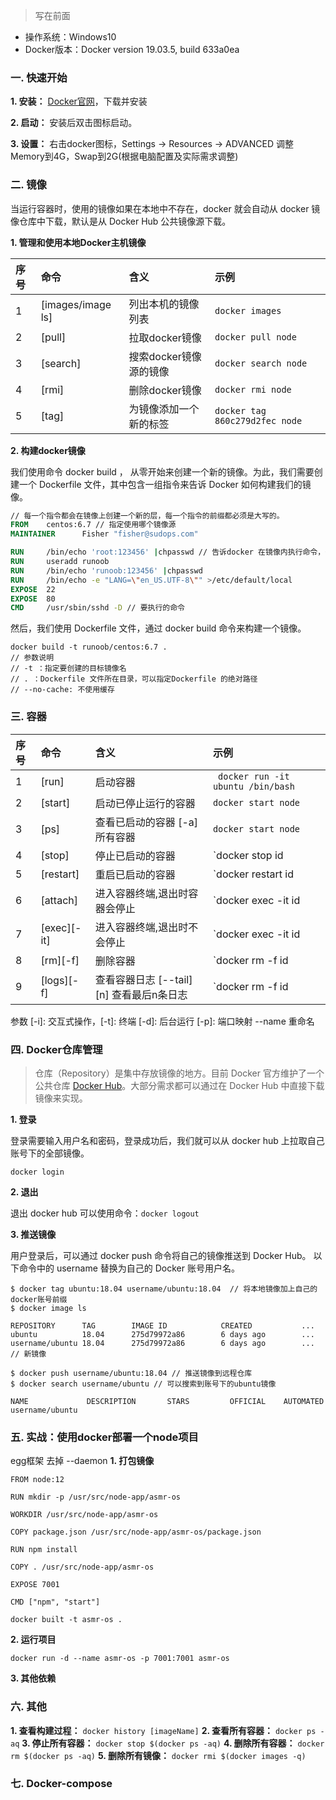 > 写在前面

- 操作系统：Windows10
- Docker版本：Docker version 19.03.5, build 633a0ea

### 一. 快速开始

**1. 安装：** [Docker官网](https://hub.docker.com/)，下载并安装

**2. 启动：** 安装后双击图标启动。

**3. 设置：** 右击docker图标，Settings -> Resources -> ADVANCED 调整Memory到4G，Swap到2G(根据电脑配置及实际需求调整)

### 二. 镜像

当运行容器时，使用的镜像如果在本地中不存在，docker 就会自动从 docker 镜像仓库中下载，默认是从 Docker Hub 公共镜像源下载。

**1. 管理和使用本地Docker主机镜像**

| 序号 | 命令 | 含义 | 示例 |
|:----|:----|:----|:----|
| 1 | [images/image ls] | 列出本机的镜像列表 | `docker images` |
| 2 | [pull] | 拉取docker镜像 | `docker pull node` |
| 3 | [search] | 搜索docker镜像源的镜像 | `docker search node` |
| 4 | [rmi] | 删除docker镜像 | `docker rmi node` |
| 5 | [tag] | 为镜像添加一个新的标签 | `docker tag 860c279d2fec node` |

**2. 构建docker镜像**

我们使用命令 docker build ， 从零开始来创建一个新的镜像。为此，我们需要创建一个 Dockerfile 文件，其中包含一组指令来告诉 Docker 如何构建我们的镜像。

```Dockerfile
// 每一个指令都会在镜像上创建一个新的层，每一个指令的前缀都必须是大写的。
FROM    centos:6.7 // 指定使用哪个镜像源
MAINTAINER      Fisher "fisher@sudops.com"

RUN     /bin/echo 'root:123456' |chpasswd // 告诉docker 在镜像内执行命令，安装了什么
RUN     useradd runoob
RUN     /bin/echo 'runoob:123456' |chpasswd
RUN     /bin/echo -e "LANG=\"en_US.UTF-8\"" >/etc/default/local
EXPOSE  22
EXPOSE  80
CMD     /usr/sbin/sshd -D // 要执行的命令
```

然后，我们使用 Dockerfile 文件，通过 docker build 命令来构建一个镜像。

```
docker build -t runoob/centos:6.7 .
// 参数说明
// -t ：指定要创建的目标镜像名
// . ：Dockerfile 文件所在目录，可以指定Dockerfile 的绝对路径
// --no-cache: 不使用缓存
```

### 三. 容器


| 序号 | 命令 | 含义 | 示例 |
|:----|:----|:----|:----|
| 1 | [run] | 启动容器 | ` docker run -it ubuntu /bin/bash` |
| 2 | [start] | 启动已停止运行的容器 |`docker start node` |
| 3 | [ps] | 查看已启动的容器 [-a] 所有容器 |`docker start node` |
| 4 | [stop] | 停止已启动的容器 |`docker stop id|name` |
| 5 | [restart] | 重启已启动的容器 | `docker restart id|name` |
| 6 | [attach] | 进入容器终端,退出时容器会停止 | `docker exec -it id|name /bin/bash` |
| 7 | [exec][-it] | 进入容器终端,退出时不会停止 | `docker exec -it id|name /bin/bash` |
| 8 | [rm][-f] | 删除容器 | `docker rm -f id|name` |
| 9 | [logs][-f] | 查看容器日志 [--tail][n] 查看最后n条日志 | `docker rm -f id|name` |

参数
 [-i]: 交互式操作，[-t]: 终端 [-d]: 后台运行 [-p]: 端口映射 --name 重命名

### 四. Docker仓库管理
> 仓库（Repository）是集中存放镜像的地方。目前 Docker 官方维护了一个公共仓库 [Docker Hub](https://hub.docker.com/)。大部分需求都可以通过在 Docker Hub 中直接下载镜像来实现。

**1. 登录**

登录需要输入用户名和密码，登录成功后，我们就可以从 docker hub 上拉取自己账号下的全部镜像。

`docker login`

**2. 退出**

退出 docker hub 可以使用命令：`docker logout`

**3. 推送镜像**

用户登录后，可以通过 docker push 命令将自己的镜像推送到 Docker Hub。
以下命令中的 username 替换为自己的 Docker 账号用户名。

```
$ docker tag ubuntu:18.04 username/ubuntu:18.04  // 将本地镜像加上自己的docker账号前缀
$ docker image ls

REPOSITORY      TAG        IMAGE ID            CREATED           ...  
ubuntu          18.04      275d79972a86        6 days ago        ...  
username/ubuntu 18.04      275d79972a86        6 days ago        ...    // 新镜像

$ docker push username/ubuntu:18.04 // 推送镜像到远程仓库
$ docker search username/ubuntu // 可以搜索到账号下的ubuntu镜像

NAME             DESCRIPTION       STARS         OFFICIAL    AUTOMATED
username/ubuntu
```

### 五. 实战：使用docker部署一个node项目

egg框架
去掉 --daemon
**1. 打包镜像**

```
FROM node:12

RUN mkdir -p /usr/src/node-app/asmr-os

WORKDIR /usr/src/node-app/asmr-os

COPY package.json /usr/src/node-app/asmr-os/package.json

RUN npm install

COPY . /usr/src/node-app/asmr-os

EXPOSE 7001

CMD ["npm", "start"]
```

`docker built -t asmr-os .`

**2. 运行项目**

```docker run -d --name asmr-os -p 7001:7001 asmr-os```

**3. 其他依赖**

### 六. 其他

**1. 查看构建过程：** `docker history [imageName]`
**2. 查看所有容器：** `docker ps -aq`
**3. 停止所有容器：** `docker stop $(docker ps -aq)`
**4. 删除所有容器：** `docker rm $(docker ps -aq)`
**5. 删除所有镜像：** `docker rmi $(docker images -q)`

### 七. Docker-compose

